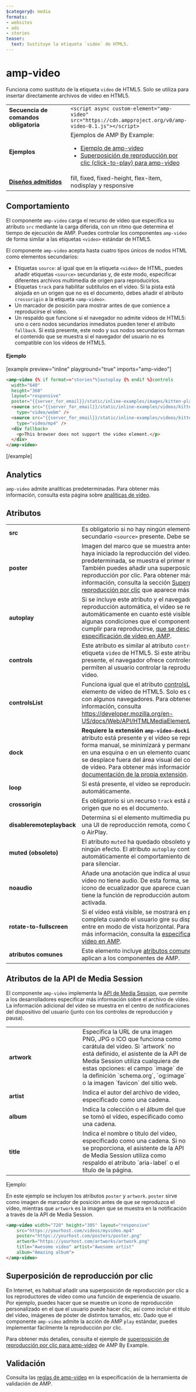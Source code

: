 ```yaml
---
$category@: media
formats:
- websites
- ads
- stories
teaser:
  text: Sustituye la etiqueta `video` de HTML5.
---
```




<!--
       Copyright 2016 The AMP HTML Authors. All Rights Reserved.

       Licensed under the Apache License, Version 2.0 (the "License");
     you may not use this file except in compliance with the License.
     You may obtain a copy of the License at

     http://www.apache.org/licenses/LICENSE-2.0

     Unless required by applicable law or agreed to in writing, software
     distributed under the License is distributed on an "AS-IS" BASIS,
     WITHOUT WARRANTIES OR CONDITIONS OF ANY KIND, either express or implied.
     See the License for the specific language governing permissions and
     limitations under the License.
-->

# amp-video

Funciona como sustituto de la etiqueta `video` de HTML5. Solo se utiliza para insertar directamente archivos de vídeo en HTML5.

<table>
  <tr>
    <td width="40%"><strong>Secuencia de comandos obligatoria</strong></td>
    <td><code>&lt;script async custom-element="amp-video" src="https://cdn.ampproject.org/v0/amp-video-0.1.js">&lt;/script></code></td>
  </tr>
  <tr>
    <td width="40%"><strong>Ejemplos</strong></td>
    <td>Ejemplos de AMP By Example:<ul>
      <li><a href="https://ampbyexample.com/components/amp-video/">Ejemplo de amp-video</a></li>
      <li><a href="https://ampbyexample.com/advanced/click-to-play_overlay_for_amp-video/">Superposición de reproducción por clic (click-to-play) para amp-video</a></li></ul></td>
    </tr>
    <tr>
      <td class="col-fourty"><strong><a href="{{g.doc('/content/amp-dev/documentation/guides-and-tutorials/develop/style_and_layout/control_layout.md', locale=doc.locale).url.path}}">Diseños admitidos</a></strong></td>
      <td>fill, fixed, fixed-height, flex-item, nodisplay y responsive</td>
    </tr>
  </table>

## Comportamiento

El componente `amp-video` carga el recurso de vídeo que especifica su atributo `src` mediante la carga diferida, con un ritmo que determina el tiempo de ejecución de AMP. Puedes controlar los componentes `amp-video` de forma similar a las etiquetas `<video>` estándar de HTML5.

El componente `amp-video` acepta hasta cuatro tipos únicos de nodos HTML como elementos secundarios:

* Etiquetas `source`: al igual que en la etiqueta `<video>` de HTML, puedes añadir etiquetas `<source>` secundarias y, de este modo, especificar diferentes archivos multimedia de origen para reproducirlos.
* Etiquetas `track` para habilitar subtítulos en el vídeo. Si la pista está alojada en un origen que no es el documento, debes añadir el atributo `crossorigin` a la etiqueta `<amp-video>`.
* Un marcador de posición para mostrar antes de que comience a reproducirse el vídeo.
* Un respaldo que funcione si el navegador no admite vídeos de HTML5: uno o cero nodos secundarios inmediatos pueden tener el atributo `fallback`. Si está presente, este nodo y sus nodos secundarios forman el contenido que se muestra si el navegador del usuario no es compatible con los vídeos de HTML5.

#### Ejemplo

[example preview="inline" playground="true" imports="amp-video"]
```html
<amp-video {% if format=='stories'%}autoplay {% endif %}controls
  width="640"
  height="360"
  layout="responsive"
  poster="{{server_for_email}}/static/inline-examples/images/kitten-playing.png">
  <source src="{{server_for_email}}/static/inline-examples/videos/kitten-playing.webm"
    type="video/webm" />
  <source src="{{server_for_email}}/static/inline-examples/videos/kitten-playing.mp4"
    type="video/mp4" />
  <div fallback>
    <p>This browser does not support the video element.</p>
  </div>
</amp-video>
```
[/example]

## Analytics

`amp-video` admite analíticas predeterminadas. Para obtener más información, consulta esta página sobre [analíticas de vídeo](https://github.com/ampproject/amphtml/blob/master/extensions/amp-analytics/amp-video-analytics.md).

## Atributos

<table>
  <tr>
    <td width="40%"><strong>src</strong></td>
    <td>Es obligatorio si no hay ningún elemento secundario <code>&lt;source&gt;</code> presente. Debe ser HTTPS.</td>
  </tr>
  <tr>
    <td width="40%"><strong>poster</strong></td>
    <td>Imagen del marco que se muestra antes de que se haya iniciado la reproducción del vídeo. De forma predeterminada, se muestra el primer marco.
      <br>
        También puedes añadir una superposición de reproducción por clic. Para obtener más información, consulta la sección <a href="#click-to-play-overlay">Superposición de reproducción por clic</a> que aparece más abajo.</td>
      </tr>
      <tr>
        <td width="40%"><strong>autoplay</strong></td>
        <td>Si se incluye este atributo y el navegador admite la reproducción automática, el vídeo se reproducirá automáticamente en cuanto esté visible. Hay algunas condiciones que el componente debe cumplir para reproducirse, <a href="https://github.com/ampproject/amphtml/blob/master/spec/amp-video-interface.md#autoplay">que se describen en la especificación de vídeo en AMP</a>.</td>
      </tr>
      <tr>
        <td width="40%"><strong>controls</strong></td>
        <td>Este atributo es similar al atributo <code>controls</code> de la etiqueta <code>video</code> de HTML5. Si este atributo está presente, el navegador ofrece controles que permiten al usuario controlar la reproducción del vídeo.</td>
      </tr>
      <tr>
        <td width="40%"><strong>controlsList</strong></td>
        <td>Funciona igual que el atributo <a href="https://developer.mozilla.org/en-US/docs/Web/API/HTMLMediaElement/controlsList">controlsList</a> del elemento de vídeo de HTML5. Solo es compatible con algunos navegadores. Para obtener más información, consulta <a href="https://developer.mozilla.org/en-US/docs/Web/API/HTMLMediaElement/controlsList">https://developer.mozilla.org/en-US/docs/Web/API/HTMLMediaElement/controlsList</a>.</td>
      </tr>
      <tr>
        <td width="40%"><strong>dock</strong></td>
        <td><strong>Requiere la extensión <code>amp-video-docking</code>.</strong> Si este atributo está presente y el vídeo se reproduce de forma manual, se minimizará y permanecerá fijado en una esquina o en un elemento cuando el usuario se desplace fuera del área visual del componente de vídeo.
            Para obtener más información, consulta la <a href="{{g.doc('/content/amp-dev/documentation/components/reference/amp-video-docking.md', locale=doc.locale).url.path}}">documentación de la propia extensión</a>.</td>
        </tr>
        <tr>
          <td width="40%"><strong>loop</strong></td>
          <td>Si está presente, el vídeo se reproducirá en bucle automáticamente.</td>
        </tr>
        <tr>
          <td width="40%"><strong>crossorigin</strong></td>
          <td>Es obligatorio si un recurso <code>track</code> está alojado en un origen que no es el documento.</td>
        </tr>
        <tr>
          <td width="40%"><strong>disableremoteplayback</strong></td>
          <td>Determina si el elemento multimedia puede tener una UI de reproducción remota, como Chromecast o AirPlay.</td>
        </tr>
        <tr>
          <td width="40%"><strong>muted (obsoleto)</strong></td>
          <td>El atributo <code>muted</code> ha quedado obsoleto y ya no tiene ningún efecto. El atributo <code>autoplay</code> controla automáticamente el comportamiento de la función para silenciar.</td>
        </tr>
        <tr>
          <td width="40%"><strong>noaudio</strong></td>
          <td>Añade una anotación que indica al usuario que el vídeo no tiene audio. De esta forma, se oculta el icono de ecualizador que aparece cuando el vídeo tiene la función de reproducción automática activada.</td>
        </tr>
        <tr>
          <td width="40%"><strong>rotate-to-fullscreen</strong></td>
          <td>Si el vídeo está visible, se mostrará en pantalla completa cuando el usuario gire su dispositivo y entre en modo de vista horizontal. Para obtener más información, consulta la <a href="https://github.com/ampproject/amphtml/blob/master/spec/amp-video-interface.md#rotate-to-fullscreen">especificación de vídeo en AMP</a>.</td>
        </tr>
        <tr>
          <td width="40%"><strong>atributos comunes</strong></td>
          <td>Este elemento incluye <a href="https://www.ampproject.org/docs/reference/common_attributes">atributos comunes</a> que se aplican a los componentes de AMP.</td>
        </tr>
      </table>

## Atributos de la API de Media Session

El componente `amp-video` implementa la [API de Media Session](https://developers.google.com/web/updates/2017/02/media-session), que permite a los desarrolladores especificar más información sobre el archivo de vídeo. La información adicional del vídeo se muestra en el centro de notificaciones del dispositivo del usuario (junto con los controles de reproducción y pausa).

<table>
  <tr>
    <td width="40%"><strong>artwork</strong></td>
    <td>Especifica la URL de una imagen PNG, JPG o ICO que funciona como carátula del vídeo. Si `artwork` no está definido, el asistente de la API de Media Session utiliza cualquiera de estas opciones: el campo `image` de la definición `schema.org`, `og:image` o la imagen `favicon` del sitio web.</td>
  </tr>
  <tr>
    <td width="40%"><strong>artist</strong></td>
    <td>Indica el autor del archivo de vídeo, especificado como una cadena.</td>
  </tr>
  <tr>
    <td width="40%"><strong>album</strong></td>
    <td>Indica la colección o el álbum del que se tomó el vídeo, especificado como una cadena.</td>
  </tr>
  <tr>
    <td width="40%"><strong>title</strong></td>
    <td>Indica el nombre o título del vídeo, especificado como una cadena. Si no se proporciona, el asistente de la API de Media Session utiliza como respaldo el atributo `aria-label` o el título de la página.</td>
  </tr>
</table>

Ejemplo:

En este ejemplo se incluyen los atributos `poster` y `artwork`. `poster` sirve como imagen de marcador de posición antes de que se reproduzca el vídeo, mientras que `artwork` es la imagen que se muestra en la notificación a través de la API de Media Session.

```html
<amp-video width="720" height="305" layout="responsive"
    src="https://yourhost.com/videos/myvideo.mp4"
    poster="https://yourhost.com/posters/poster.png"
    artwork="https://yourhost.com/artworks/artwork.png"
    title="Awesome video" artist="Awesome artist"
    album="Amazing album">
</amp-video>
```

## Superposición de reproducción por clic

En Internet, es habitual añadir una superposición de reproducción por clic a los reproductores de vídeo como una función de experiencia de usuario.  Por ejemplo, puedes hacer que se muestre un icono de reproducción personalizado en el que el usuario puede hacer clic, así como incluir el título del vídeo, imágenes de póster de distintos tamaños, etc.  Dado que el componente `amp-video` admite la acción de AMP `play` estándar, puedes implementar fácilmente la reproducción por clic.

Para obtener más detalles, consulta el ejemplo de [superposición de reproducción por clic para amp-video](https://ampbyexample.com/advanced/click-to-play_overlay_for_amp-video/) de AMP By Example.

## Validación

Consulta las [reglas de amp-video](https://github.com/ampproject/amphtml/blob/master/validator/validator-main.protoascii) en la especificación de la herramienta de validación de AMP.
